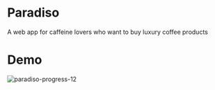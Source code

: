 # Paradiso
A web app for caffeine lovers who want to buy luxury coffee products

# Demo
![paradiso-progress-12](https://user-images.githubusercontent.com/31449025/30710979-15227ea6-9ebc-11e7-8645-366bf5adf063.gif)
